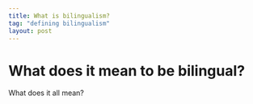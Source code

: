 ```yaml
---
title: What is bilingualism?
tag: "defining bilingualism"
layout: post 
---
```


# What does it mean to be bilingual?

What does it all mean?